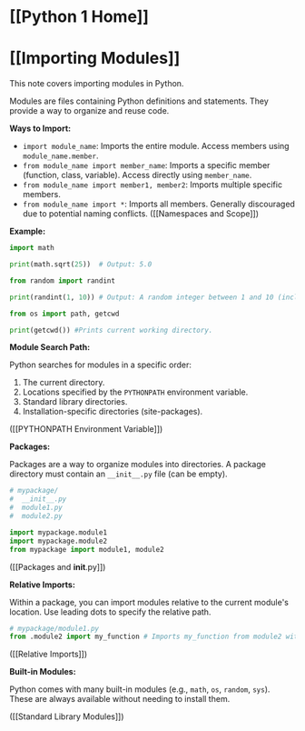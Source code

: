 # [[Python 1 Home]]
# [[Importing Modules]] 
This note covers importing modules in Python.

Modules are files containing Python definitions and statements.  They provide a way to organize and reuse code.

**Ways to Import:**

*   `import module_name`: Imports the entire module. Access members using `module_name.member`.
*   `from module_name import member_name`: Imports a specific member (function, class, variable).  Access directly using `member_name`.
*   `from module_name import member1, member2`: Imports multiple specific members.
*   `from module_name import *`: Imports all members.  Generally discouraged due to potential naming conflicts.  ([[Namespaces and Scope]])

**Example:**

```python
import math

print(math.sqrt(25))  # Output: 5.0

from random import randint

print(randint(1, 10)) # Output: A random integer between 1 and 10 (inclusive)

from os import path, getcwd

print(getcwd()) #Prints current working directory.  
```

**Module Search Path:**

Python searches for modules in a specific order:

1.  The current directory.
2.  Locations specified by the `PYTHONPATH` environment variable.
3.  Standard library directories.
4.  Installation-specific directories (site-packages).

([[PYTHONPATH Environment Variable]])

**Packages:**

Packages are a way to organize modules into directories. A package directory must contain an `__init__.py` file (can be empty).

```python
# mypackage/
#  __init__.py
#  module1.py
#  module2.py

import mypackage.module1
import mypackage.module2 
from mypackage import module1, module2
```

([[Packages and __init__.py]])


**Relative Imports:**

Within a package, you can import modules relative to the current module's location.  Use leading dots to specify the relative path.


```python
# mypackage/module1.py
from .module2 import my_function # Imports my_function from module2 within mypackage
```

([[Relative Imports]])

**Built-in Modules:**

Python comes with many built-in modules (e.g., `math`, `os`, `random`, `sys`).  These are always available without needing to install them.


([[Standard Library Modules]])
